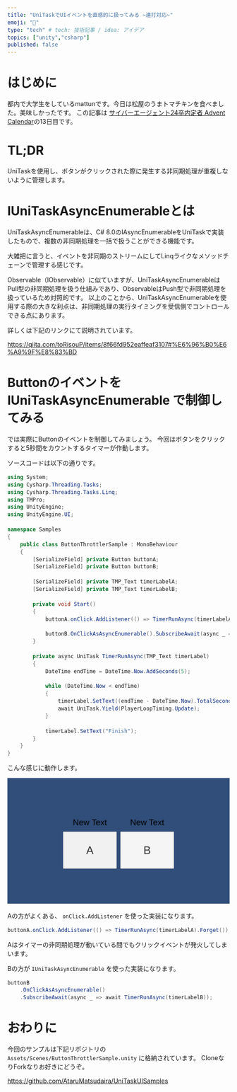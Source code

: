 ```yaml
---
title: "UniTaskでUIイベントを直感的に扱ってみる ~連打対応~"
emoji: "👋"
type: "tech" # tech: 技術記事 / idea: アイデア
topics: ["unity","csharp"]
published: false
---
```


# はじめに

都内で大学生をしているmattunです。今日は松屋のうまトマチキンを食べました。美味しかったです。
この記事は [サイバーエージェント24卒内定者 Advent Calendar](https://qiita.com/advent-calendar/2023/ca24engineer)の13日目です。

# TL;DR

UniTaskを使用し、ボタンがクリックされた際に発生する非同期処理が重複しないように管理します。

# IUniTaskAsyncEnumerableとは

UniTaskAsyncEnumerableは、C# 8.0のIAsyncEnumerableをUniTaskで実装したもので、複数の非同期処理を一括で扱うことができる機能です。

大雑把に言うと、イベントを非同期のストリームにしてLinqライクなメソッドチェーンで管理する感じです。

Observable（IObservable<T>）に似ていますが、UniTaskAsyncEnumerableはPull型の非同期処理を扱う仕組みであり、ObservableはPush型で非同期処理を扱っているため対照的です。
以上のことから、UniTaskAsyncEnumerableを使用する際の大きな利点は、非同期処理の実行タイミングを受信側でコントロールできる点にあります。

詳しくは下記のリンクにて説明されています。

https://qiita.com/toRisouP/items/8f66fd952eaffeaf3107#%E6%96%B0%E6%A9%9F%E8%83%BD

# Buttonのイベントを IUniTaskAsyncEnumerable で制御してみる

では実際にButtonのイベントを制御してみましょう。
今回はボタンをクリックすると5秒間をカウントするタイマーが作動します。

ソースコードは以下の通りです。

```cs
using System;
using Cysharp.Threading.Tasks;
using Cysharp.Threading.Tasks.Linq;
using TMPro;
using UnityEngine;
using UnityEngine.UI;

namespace Samples
{
    public class ButtonThrottlerSample : MonoBehaviour
    {
        [SerializeField] private Button buttonA;
        [SerializeField] private Button buttonB;

        [SerializeField] private TMP_Text timerLabelA;
        [SerializeField] private TMP_Text timerLabelB;

        private void Start()
        {
            buttonA.onClick.AddListener(() => TimerRunAsync(timerLabelA).Forget());

            buttonB.OnClickAsAsyncEnumerable().SubscribeAwait(async _ => await TimerRunAsync(timerLabelB));
        }

        private async UniTask TimerRunAsync(TMP_Text timerLabel)
        {
            DateTime endTime = DateTime.Now.AddSeconds(5);

            while (DateTime.Now < endTime)
            {
                timerLabel.SetText((endTime - DateTime.Now).TotalSeconds.ToString("F2"));
                await UniTask.Yield(PlayerLoopTiming.Update);
            }

            timerLabel.SetText("Finish");
        }
    }
}
```

こんな感じに動作します。

![Alter](/images/adcal_2023_unitask_ui_event_1.gif)

Aの方がよくある、 ``onClick.AddListener`` を使った実装になります。

```cs
buttonA.onClick.AddListener(() => TimerRunAsync(timerLabelA).Forget());
```

Aはタイマーの非同期処理が動いている間でもクリックイベントが発火してしまいます。

Bの方が ``IUniTaskAsyncEnumerable`` を使った実装になります。

```cs
buttonB
    .OnClickAsAsyncEnumerable()
    .SubscribeAwait(async _ => await TimerRunAsync(timerLabelB));
```

# おわりに


今回のサンプルは下記リポジトリの ``Assets/Scenes/ButtonThrottlerSample.unity`` に格納されています。
CloneなりForkなりお好きにどうぞ。

https://github.com/AtaruMatsudaira/UniTaskUISamples